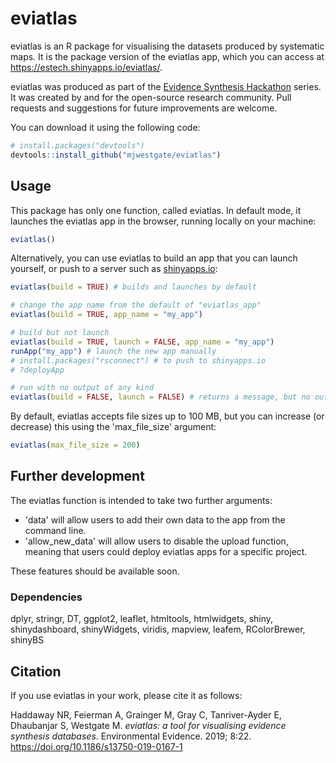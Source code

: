 # eviatlas

eviatlas is an R package for visualising the datasets produced by systematic maps. It is the package version of the eviatlas app, which you can access at <a href="https://estech.shinyapps.io/eviatlas/">https://estech.shinyapps.io/eviatlas/</a>.

eviatlas was produced as part of the  <a href="https://www.eshackathon.org">Evidence Synthesis Hackathon</a> series. It was created by and for the open-source research community. Pull requests and suggestions for future improvements are welcome.

You can download it using the following code:
``` r
# install.packages("devtools")
devtools::install_github("mjwestgate/eviatlas")
```

## Usage
This package has only one function, called eviatlas. In default mode, it launches the eviatlas app in the browser, running locally on your machine:
``` r
eviatlas()
```

Alternatively, you can use eviatlas to build an app that you can launch yourself, or push to a server such as <a href="https://www.shinyapps.io">shinyapps.io</a>:
``` r
eviatlas(build = TRUE) # builds and launches by default

# change the app name from the default of "eviatlas_app"
eviatlas(build = TRUE, app_name = "my_app")

# build but not launch
eviatlas(build = TRUE, launch = FALSE, app_name = "my_app")
runApp("my_app") # launch the new app manually
# install.packages("rsconnect") # to push to shinyapps.io
# ?deployApp

# run with no output of any kind
eviatlas(build = FALSE, launch = FALSE) # returns a message, but no output
```

By default, eviatlas accepts file sizes up to 100 MB, but you can increase (or decrease) this using the 'max_file_size' argument:
``` r
eviatlas(max_file_size = 200)
```

## Further development
The eviatlas function is intended to take two further arguments:
- 'data' will allow users to add their own data to the app from the command line.
- 'allow_new_data' will allow users to disable the upload function, meaning that users could deploy eviatlas apps for a specific project.

These features should be available soon.

### Dependencies
dplyr, stringr, DT, ggplot2, leaflet, htmltools, htmlwidgets, shiny, shinydashboard, shinyWidgets, viridis, mapview, leafem, RColorBrewer, shinyBS

## Citation
If you use eviatlas in your work, please cite it as follows:

Haddaway NR, Feierman A, Grainger M, Gray C, Tanriver-Ayder E, Dhaubanjar S, Westgate M. <i>eviatlas: a tool for visualising evidence synthesis databases</i>. Environmental Evidence. 2019; 8:22. <a href="https://doi.org/10.1186/s13750-019-0167-1">https://doi.org/10.1186/s13750-019-0167-1</a>